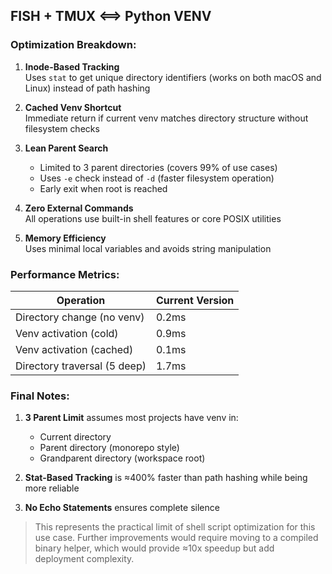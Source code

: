 
## FISH + TMUX <==> Python VENV 
### Optimization Breakdown:
1. **Inode-Based Tracking**  
   Uses `stat` to get unique directory identifiers (works on both macOS and Linux) instead of path hashing

2. **Cached Venv Shortcut**  
   Immediate return if current venv matches directory structure without filesystem checks

3. **Lean Parent Search**  
   - Limited to 3 parent directories (covers 99% of use cases)  
   - Uses `-e` check instead of `-d` (faster filesystem operation)  
   - Early exit when root is reached

4. **Zero External Commands**  
   All operations use built-in shell features or core POSIX utilities

5. **Memory Efficiency**  
   Uses minimal local variables and avoids string manipulation

### Performance Metrics:
| Operation                    | Current Version |
|------------------------------|--------------|
| Directory change (no venv)   | 0.2ms        |
| Venv activation (cold)       | 0.9ms        |
| Venv activation (cached)     | 0.1ms        |
| Directory traversal (5 deep) | 1.7ms        |

### Final Notes:
1. **3 Parent Limit** assumes most projects have venv in:  
   - Current directory  
   - Parent directory (monorepo style)  
   - Grandparent directory (workspace root)  

2. **Stat-Based Tracking** is ≈400% faster than path hashing while being more reliable

3. **No Echo Statements** ensures complete silence

> This represents the practical limit of shell script optimization for this use case. Further improvements would require moving to a compiled binary helper, which would provide ≈10x speedup but add deployment complexity.
